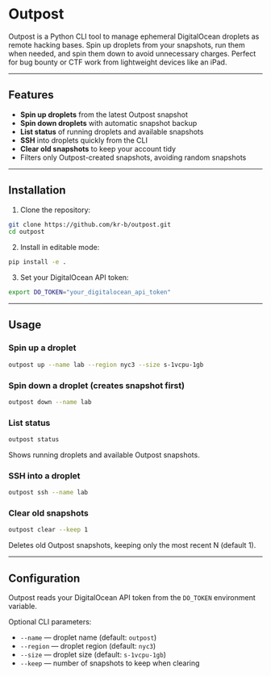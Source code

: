 # Outpost

Outpost is a Python CLI tool to manage ephemeral DigitalOcean droplets as remote hacking bases.
Spin up droplets from your snapshots, run them when needed, and spin them down to avoid unnecessary charges. Perfect for bug bounty or CTF work from lightweight devices like an iPad.

---

## Features

* **Spin up droplets** from the latest Outpost snapshot
* **Spin down droplets** with automatic snapshot backup
* **List status** of running droplets and available snapshots
* **SSH** into droplets quickly from the CLI
* **Clear old snapshots** to keep your account tidy
* Filters only Outpost-created snapshots, avoiding random snapshots

---

## Installation

1. Clone the repository:

```bash
git clone https://github.com/kr-b/outpost.git
cd outpost
```

2. Install in editable mode:

```bash
pip install -e .
```

3. Set your DigitalOcean API token:

```bash
export DO_TOKEN="your_digitalocean_api_token"
```

---

## Usage

### Spin up a droplet

```bash
outpost up --name lab --region nyc3 --size s-1vcpu-1gb
```

### Spin down a droplet (creates snapshot first)

```bash
outpost down --name lab
```

### List status

```bash
outpost status
```

Shows running droplets and available Outpost snapshots.

### SSH into a droplet

```bash
outpost ssh --name lab
```

### Clear old snapshots

```bash
outpost clear --keep 1
```

Deletes old Outpost snapshots, keeping only the most recent N (default 1).

---

## Configuration

Outpost reads your DigitalOcean API token from the `DO_TOKEN` environment variable.

Optional CLI parameters:

* `--name` — droplet name (default: `outpost`)
* `--region` — droplet region (default: `nyc3`)
* `--size` — droplet size (default: `s-1vcpu-1gb`)
* `--keep` — number of snapshots to keep when clearing
